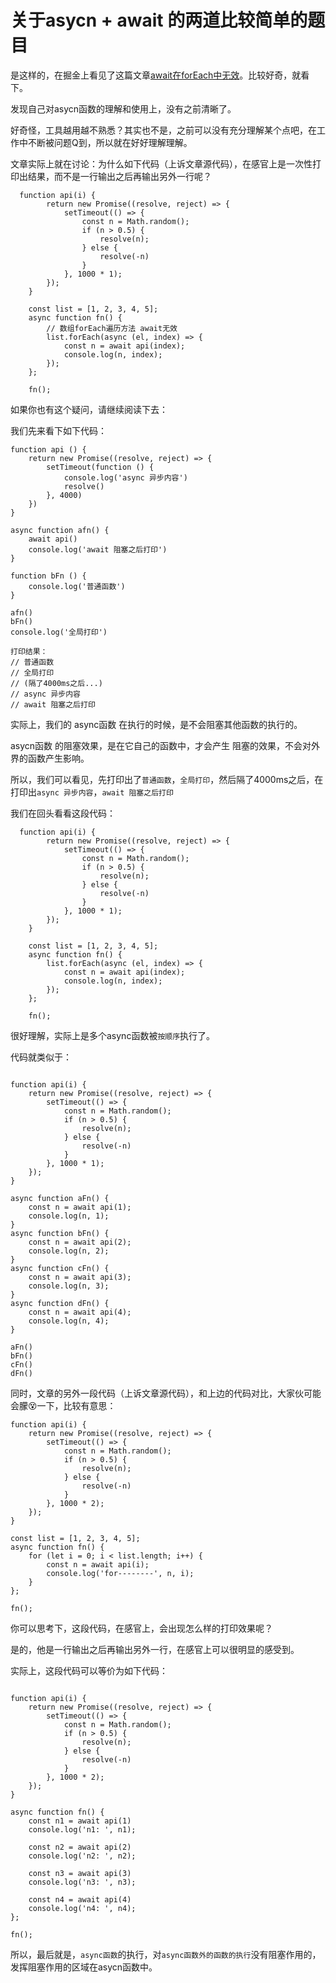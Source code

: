# 关于asycn + await 的两道比较简单的题目

是这样的，在掘金上看见了这篇文章[await在forEach中无效](https://juejin.cn/post/6999795230430461966)。比较好奇，就看下。

发现自己对asycn函数的理解和使用上，没有之前清晰了。

好奇怪，工具越用越不熟悉？其实也不是，之前可以没有充分理解某个点吧，在工作中不断被问题Q到，所以就在好好理解理解。

文章实际上就在讨论：为什么如下代码（上诉文章源代码），在感官上是一次性打印出结果，而不是一行输出之后再输出另外一行呢？
```
  function api(i) {
        return new Promise((resolve, reject) => {
            setTimeout(() => {
                const n = Math.random();
                if (n > 0.5) {
                    resolve(n);
                } else {
                    resolve(-n)
                }
            }, 1000 * 1);
        });
    }

    const list = [1, 2, 3, 4, 5];
    async function fn() {
        // 数组forEach遍历方法 await无效
        list.forEach(async (el, index) => {
            const n = await api(index);
            console.log(n, index);
        });
    };

    fn();
```

如果你也有这个疑问，请继续阅读下去：

我们先来看下如下代码：
```
function api () {
    return new Promise((resolve, reject) => {
        setTimeout(function () {
            console.log('async 异步内容')
            resolve()
        }, 4000)
    })
}

async function afn() {
    await api()
    console.log('await 阻塞之后打印')
}

function bFn () {
    console.log('普通函数')
}

afn()
bFn()
console.log('全局打印')

打印结果：
// 普通函数
// 全局打印
// (隔了4000ms之后...)
// async 异步内容
// await 阻塞之后打印
```
实际上，我们的 async函数 在执行的时候，是不会阻塞其他函数的执行的。

asycn函数 的阻塞效果，是在它自己的函数中，才会产生 阻塞的效果，不会对外界的函数产生影响。

所以，我们可以看见，先打印出了`普通函数`，`全局打印`，然后隔了4000ms之后，在打印出`async 异步内容`，`await 阻塞之后打印`


我们在回头看看这段代码：
```
  function api(i) {
        return new Promise((resolve, reject) => {
            setTimeout(() => {
                const n = Math.random();
                if (n > 0.5) {
                    resolve(n);
                } else {
                    resolve(-n)
                }
            }, 1000 * 1);
        });
    }

    const list = [1, 2, 3, 4, 5];
    async function fn() {
        list.forEach(async (el, index) => {
            const n = await api(index);
            console.log(n, index);
        });
    };

    fn();
```
很好理解，实际上是多个async函数被`按顺序`执行了。

代码就类似于：
```

function api(i) {
    return new Promise((resolve, reject) => {
        setTimeout(() => {
            const n = Math.random();
            if (n > 0.5) {
                resolve(n);
            } else {
                resolve(-n)
            }
        }, 1000 * 1);
    });
}

async function aFn() {
    const n = await api(1);
    console.log(n, 1);
}
async function bFn() {
    const n = await api(2);
    console.log(n, 2);
}
async function cFn() {
    const n = await api(3);
    console.log(n, 3);
}
async function dFn() {
    const n = await api(4);
    console.log(n, 4);
}

aFn()
bFn()
cFn()
dFn()

```

同时，文章的另外一段代码（上诉文章源代码），和上边的代码对比，大家伙可能会朦😵一下，比较有意思：
```
function api(i) {
    return new Promise((resolve, reject) => {
        setTimeout(() => {
            const n = Math.random();
            if (n > 0.5) {
                resolve(n);
            } else {
                resolve(-n)
            }
        }, 1000 * 2);
    });
}

const list = [1, 2, 3, 4, 5];
async function fn() {
    for (let i = 0; i < list.length; i++) {
        const n = await api(i);
        console.log('for--------', n, i);
    }
};

fn();
```
你可以思考下，这段代码，在感官上，会出现怎么样的打印效果呢？

是的，他是一行输出之后再输出另外一行，在感官上可以很明显的感受到。

实际上，这段代码可以等价为如下代码：
```

function api(i) {
    return new Promise((resolve, reject) => {
        setTimeout(() => {
            const n = Math.random();
            if (n > 0.5) {
                resolve(n);
            } else {
                resolve(-n)
            }
        }, 1000 * 2);
    });
}

async function fn() {
    const n1 = await api(1)
    console.log('n1: ', n1);

    const n2 = await api(2)
    console.log('n2: ', n2);

    const n3 = await api(3)
    console.log('n3: ', n3);
    
    const n4 = await api(4) 
    console.log('n4: ', n4);
};

fn();

```

所以，最后就是，`async函数`的执行，对`async函数外的函数的执行`没有阻塞作用的，发挥阻塞作用的区域在asycn函数中。